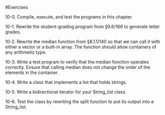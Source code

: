 #Exercises

10-0. Compile, execute, and test the programs in this chapter.

10-1. Rewrite the student-grading program from §9.6/166 to generate letter grades.

10-2. Rewrite the median function from §8.1.1/140 so that we can call it with either a vector or a built-in array. The function should allow containers of any arithmetic type.

10-3. Write a test program to verify that the median function operates correctly. Ensure that calling median does not change the order of the elements in the container.

10-4. Write a class that implements a list that holds strings.

10-5. Write a bidirectional iterator for your String_list class.

10-6. Test the class by rewriting the split function to put its output into a String_list.
